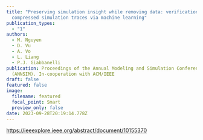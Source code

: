 ```yaml
---
title: "Preserving simulation insight while removing data: verification of
  compressed simulation traces via machine learning"
publication_types:
  - "1"
authors:
  - M. Nguyen
  - D. Vu
  - A. Vo
  - L. Liang
  - P.J. Giabbanelli
publication: Proceedings of the Annual Modeling and Simulation Conference
  (ANNSIM). In-cooperation with ACM/IEEE
draft: false
featured: false
image:
  filename: featured
  focal_point: Smart
  preview_only: false
date: 2023-09-28T20:19:14.778Z
---
```

<https://ieeexplore.ieee.org/abstract/document/10155370>
